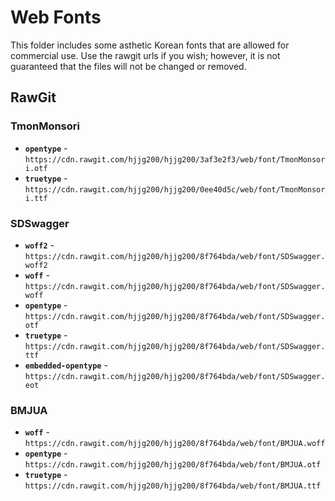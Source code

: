 # Web Fonts

This folder includes some asthetic Korean fonts that are allowed for commercial use. Use the rawgit urls if you wish; however, it is not guaranteed that the files will not be changed or removed.

## RawGit

### TmonMonsori
- __`opentype`__ - `https://cdn.rawgit.com/hjjg200/hjjg200/3af3e2f3/web/font/TmonMonsori.otf`
- __`truetype`__ - `https://cdn.rawgit.com/hjjg200/hjjg200/0ee40d5c/web/font/TmonMonsori.ttf`

### SDSwagger
- __`woff2`__ - `https://cdn.rawgit.com/hjjg200/hjjg200/8f764bda/web/font/SDSwagger.woff2`
- __`woff`__ - `https://cdn.rawgit.com/hjjg200/hjjg200/8f764bda/web/font/SDSwagger.woff`
- __`opentype`__ - `https://cdn.rawgit.com/hjjg200/hjjg200/8f764bda/web/font/SDSwagger.otf`
- __`truetype`__ - `https://cdn.rawgit.com/hjjg200/hjjg200/8f764bda/web/font/SDSwagger.ttf`
- __`embedded-opentype`__ - `https://cdn.rawgit.com/hjjg200/hjjg200/8f764bda/web/font/SDSwagger.eot`

### BMJUA
- __`woff`__ - `https://cdn.rawgit.com/hjjg200/hjjg200/8f764bda/web/font/BMJUA.woff`
- __`opentype`__ - `https://cdn.rawgit.com/hjjg200/hjjg200/8f764bda/web/font/BMJUA.otf`
- __`truetype`__ - `https://cdn.rawgit.com/hjjg200/hjjg200/8f764bda/web/font/BMJUA.ttf`
